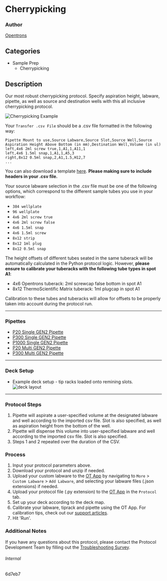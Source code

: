# Cherrypicking

### Author
[Opentrons](https://opentrons.com/)



## Categories
* Sample Prep
	* Cherrypicking

## Description

Our most robust cherrypicking protocol. Specify aspiration height, labware, pipette, as well as source and destination wells with this all inclusive cherrypicking protocol.

![Cherrypicking Example](https://opentrons-protocol-library-website.s3.amazonaws.com/custom-README-images/cherrypicking/cherrypicking_example.png)

Your `Transfer .csv File` should be a .csv file formatted in the following way:

```
Pipette Mount to use,Source Labware,Source Slot,Source Well,Source Aspiration Height Above Bottom (in mm),Destination Well,Volume (in ul)
left,4x6 2ml screw true,1,A1,1,A11,1
left,4x6 1.5ml snap,1,A1,1,A5,3
right,8x12 0.5ml snap,2,A1,1.5,H12,7
...
```
You can also download a template [here](https://opentrons-protocol-library-website.s3.amazonaws.com/custom-README-images/6d7eb7/ex.csv). **Please making sure to include headers in your .csv file.**

Your source labware selection in the .csv file must be one of the following options, which correspond to the different sample tubes you use in your workflow:
* `384 wellplate`
* `96 wellplate`
* `4x6 2ml screw true`
* `4x6 2ml screw false`
* `4x6 1.5ml snap`
* `4x6 1.5ml screw`
* `8x12 strip`
* `8x12 1ml plug`
* `8x12 0.5ml snap`

The height offsets of different tubes seated in the same tuberack will be automatically calculated in the Python protocol logic. However, **please ensure to calibrate your tuberacks with the following tube types in spot A1**:
* 4x6 Opentrons tuberack: 2ml screwcap false bottom in spot A1
* 8x12 ThermoScientific Matrix tuberack: 1ml plugcap in spot A1

Calibration to these tubes and tuberacks will allow for offsets to be properly taken into account during the protocol run.

---

### Pipettes
* [P20 Single GEN2 Pipette](https://opentrons.com/pipettes/)
* [P300 Single GEN2 Pipette](https://opentrons.com/pipettes/)
* [P1000 Single GEN2 Pipette](https://opentrons.com/pipettes/)
* [P20 Multi GEN2 Pipette](https://opentrons.com/pipettes/)
* [P300 Multi GEN2 Pipette](https://opentrons.com/pipettes/)

---

### Deck Setup
* Example deck setup - tip racks loaded onto remining slots.
![deck layout](https://opentrons-protocol-library-website.s3.amazonaws.com/custom-README-images/6d7eb7/deck.png)

---

### Protocol Steps
1. Pipette will aspirate a user-specified volume at the designated labware and well according to the imported csv file. Slot is also specified, as well as aspiration height from the bottom of the well.
2. Pipette will dispense this volume into user-specified labware and well according to the imported csv file. Slot is also specified.
3. Steps 1 and 2 repeated over the duration of the CSV.

### Process
1. Input your protocol parameters above.
2. Download your protocol and unzip if needed.
3. Upload your custom labware to the [OT App](https://opentrons.com/ot-app) by navigating to `More` > `Custom Labware` > `Add Labware`, and selecting your labware files (.json extensions) if needed.
4. Upload your protocol file (.py extension) to the [OT App](https://opentrons.com/ot-app) in the `Protocol` tab.
5. Set up your deck according to the deck map.
6. Calibrate your labware, tiprack and pipette using the OT App. For calibration tips, check out our [support articles](https://support.opentrons.com/en/collections/1559720-guide-for-getting-started-with-the-ot-2).
7. Hit 'Run'.

### Additional Notes
If you have any questions about this protocol, please contact the Protocol Development Team by filling out the [Troubleshooting Survey](https://protocol-troubleshooting.paperform.co/).

###### Internal
6d7eb7

